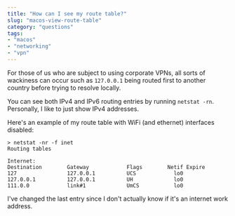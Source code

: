 ```yaml
---
title: "How can I see my route table?"
slug: "macos-view-route-table"
category: "questions"
tags:
- "macos"
- "networking"
- "vpn"
---
```


For those of us who are subject to using corporate VPNs, all sorts of wackiness can occur such as `127.0.0.1` being routed first to another country before trying to resolve locally.

You can see both IPv4 and IPv6 routing entries by running `netstat -rn`. Personally, I like to just show IPv4 addresses.

Here's an example of my route table with WiFi (and ethernet) interfaces disabled:

```shell
> netstat -nr -f inet
Routing tables

Internet:
Destination        Gateway            Flags        Netif Expire
127                127.0.0.1          UCS            lo0
127.0.0.1          127.0.0.1          UH             lo0
111.0.0            link#1             UmCS           lo0
```

I've changed the last entry since I don't actually know if it's an internet work address.